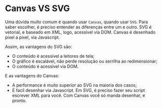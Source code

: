# Canvas VS SVG

Uma dúvida muito comum é quando usar `Canvas`, quando usar `SVG`. Para saber escolher, é preciso entender as diferenças entre um e outro. SVG é vetorial, e baseado em XML, logo, acessível via DOM. Canvas é desenhado pixel a pixel, via Javascript.  

Assim, as vantagens do SVG são:

- O conteúdo é acessível a leitores de tela;
- O gráfico é escalável, não perde resolução ou serrilha ao redimensionar;
- O conteúdo é acessível via DOM.

E as vantagens do Canvas:

- A performance é muito superior ao SVG na maioria dos casos;
- É facil desenhar via Javascript. Em SVG, é preciso fazer seu script escrever XML para você. Com Canvas você só manda desenhar, e pronto.